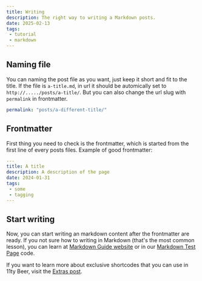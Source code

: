 ```yaml
---
title: Writing
description: The right way to writing a Markdown posts.
date: 2025-02-13
tags:
 - tutorial
 - markdown
---
```


## Naming file

You can naming the post file as you want, just keep it short and fit to the title. If the file is `a-title.md`, in url it should be automically set to `http://...../posts/a-title/`. But you can also change the url slug with `permalink` in frontmatter.
```yaml
permalink: "posts/a-different-title/"
```

## Frontmatter

First thing you need to check is the frontmatter, which is started from the first line of every posts files.
Example of good frontmatter:

```yaml
---
title: A title
description: A description of the page
date: 2024-01-31
tags:
 - some
 - tagging
---
```

## Start writing

Now, you can start writing an markdown content after the frontmatter are ready. If you not sure how to writing in Markdown (that's the most common lesson), you can learn at [Markdown Guide website](https://www.markdownguide.org/basic-syntax/) or in our [Markdown Test Page](https://github.com/LIGMATV/11ty-beer/blob/main/src/posts/markdown-test-page.md?plain=1) code.

If you want to learn more about exclusive shortcodes that you can use in 11ty Beer, visit the [Extras post](/posts/extras/).
